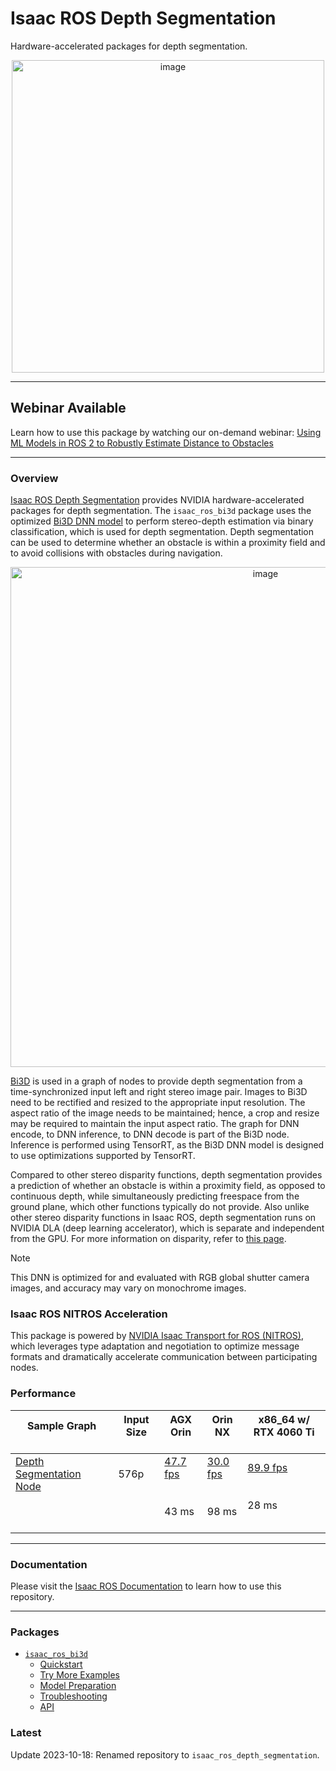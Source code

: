 # Isaac ROS Depth Segmentation

Hardware-accelerated packages for depth segmentation.

<div align="center"><a class="reference internal image-reference" href="https://media.githubusercontent.com/media/NVIDIA-ISAAC-ROS/.github/main/resources/isaac_ros_docs/repositories_and_packages/isaac_ros_depth_segmentation/isaac_ros_bi3d_real_opt.gif/"><img alt="image" src="https://media.githubusercontent.com/media/NVIDIA-ISAAC-ROS/.github/main/resources/isaac_ros_docs/repositories_and_packages/isaac_ros_depth_segmentation/isaac_ros_bi3d_real_opt.gif/" width="500px"/></a></div>

---

## Webinar Available

Learn how to use this package by watching our on-demand webinar: [Using ML Models in ROS 2 to Robustly Estimate Distance to Obstacles](https://gateway.on24.com/wcc/experience/elitenvidiabrill/1407606/3998202/isaac-ros-webinar-series)

---

### Overview

[Isaac ROS Depth Segmentation](https://github.com/NVIDIA-ISAAC-ROS/isaac_ros_depth_segmentation) provides NVIDIA hardware-accelerated packages for
depth segmentation. The `isaac_ros_bi3d` package uses the
optimized [Bi3D DNN
model](https://catalog.ngc.nvidia.com/orgs/nvidia/teams/isaac/models/bi3d_proximity_segmentation)
to perform stereo-depth estimation via binary classification, which is
used for depth segmentation. Depth segmentation can be used to
determine whether an obstacle is within a proximity field and to avoid
collisions with obstacles during navigation.

<div align="center"><a class="reference internal image-reference" href="https://media.githubusercontent.com/media/NVIDIA-ISAAC-ROS/.github/main/resources/isaac_ros_docs/repositories_and_packages/isaac_ros_depth_segmentation/isaac_ros_bi3d_nodegraph.png/"><img alt="image" src="https://media.githubusercontent.com/media/NVIDIA-ISAAC-ROS/.github/main/resources/isaac_ros_docs/repositories_and_packages/isaac_ros_depth_segmentation/isaac_ros_bi3d_nodegraph.png/" width="800px"/></a></div>

[Bi3D](https://arxiv.org/abs/2005.07274) is used in a graph of nodes
to provide depth segmentation from a time-synchronized input left
and right stereo image pair. Images to Bi3D need to be rectified and
resized to the appropriate input resolution. The aspect ratio of the
image needs to be maintained; hence, a crop and resize may be required
to maintain the input aspect ratio. The graph for DNN encode, to DNN
inference, to DNN decode is part of the Bi3D node. Inference is
performed using TensorRT, as the Bi3D DNN model is designed to use
optimizations supported by TensorRT.

Compared to other stereo disparity functions, depth segmentation
provides a prediction of whether an obstacle is within a proximity
field, as opposed to continuous depth, while simultaneously predicting
freespace from the ground plane, which other functions typically do not
provide. Also unlike other stereo disparity functions in Isaac ROS,
depth segmentation runs on NVIDIA DLA (deep learning accelerator),
which is separate and independent from the GPU. For more information on
disparity, refer to [this
page](https://en.wikipedia.org/wiki/Binocular_disparity).

> [!Note]
> This DNN is optimized for and evaluated with RGB global shutter camera images,
> and accuracy may vary on monochrome images.

### Isaac ROS NITROS Acceleration

This package is powered by [NVIDIA Isaac Transport for ROS (NITROS)](https://developer.nvidia.com/blog/improve-perception-performance-for-ros-2-applications-with-nvidia-isaac-transport-for-ros/), which leverages type adaptation and negotiation to optimize message formats and dramatically accelerate communication between participating nodes.

### Performance

| Sample Graph<br/><br/>                                                                                                                          | Input Size<br/><br/>     | AGX Orin<br/><br/>                                                                                                                                    | Orin NX<br/><br/>                                                                                                                                    | x86_64 w/ RTX 4060 Ti<br/><br/>                                                                                                                         |
|-------------------------------------------------------------------------------------------------------------------------------------------------|--------------------------|-------------------------------------------------------------------------------------------------------------------------------------------------------|------------------------------------------------------------------------------------------------------------------------------------------------------|---------------------------------------------------------------------------------------------------------------------------------------------------------|
| [Depth Segmentation Node](https://github.com/NVIDIA-ISAAC-ROS/isaac_ros_benchmark/blob/main/scripts/isaac_ros_bi3d_node.py)<br/><br/><br/><br/> | 576p<br/><br/><br/><br/> | [47.7 fps](https://github.com/NVIDIA-ISAAC-ROS/isaac_ros_benchmark/blob/main/results/isaac_ros_bi3d_node-agx_orin.json)<br/><br/><br/>43 ms<br/><br/> | [30.0 fps](https://github.com/NVIDIA-ISAAC-ROS/isaac_ros_benchmark/blob/main/results/isaac_ros_bi3d_node-orin_nx.json)<br/><br/><br/>98 ms<br/><br/> | [89.9 fps](https://github.com/NVIDIA-ISAAC-ROS/isaac_ros_benchmark/blob/main/results/isaac_ros_bi3d_node-nuc_4060ti.json)<br/><br/><br/>28 ms<br/><br/> |

---

### Documentation

Please visit the [Isaac ROS Documentation](https://nvidia-isaac-ros.github.io/repositories_and_packages/isaac_ros_depth_segmentation/index.html) to learn how to use this repository.

---

### Packages

* [`isaac_ros_bi3d`](https://nvidia-isaac-ros.github.io/repositories_and_packages/isaac_ros_depth_segmentation/isaac_ros_bi3d/index.html)
  * [Quickstart](https://nvidia-isaac-ros.github.io/repositories_and_packages/isaac_ros_depth_segmentation/isaac_ros_bi3d/index.html#quickstart)
  * [Try More Examples](https://nvidia-isaac-ros.github.io/repositories_and_packages/isaac_ros_depth_segmentation/isaac_ros_bi3d/index.html#try-more-examples)
  * [Model Preparation](https://nvidia-isaac-ros.github.io/repositories_and_packages/isaac_ros_depth_segmentation/isaac_ros_bi3d/index.html#model-preparation)
  * [Troubleshooting](https://nvidia-isaac-ros.github.io/repositories_and_packages/isaac_ros_depth_segmentation/isaac_ros_bi3d/index.html#troubleshooting)
  * [API](https://nvidia-isaac-ros.github.io/repositories_and_packages/isaac_ros_depth_segmentation/isaac_ros_bi3d/index.html#api)

### Latest

Update 2023-10-18: Renamed repository to `isaac_ros_depth_segmentation`.
